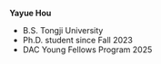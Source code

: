 **Yayue Hou**
* B.S. Tongji University
* Ph.D. student since Fall 2023
* DAC Young Fellows Program 2025